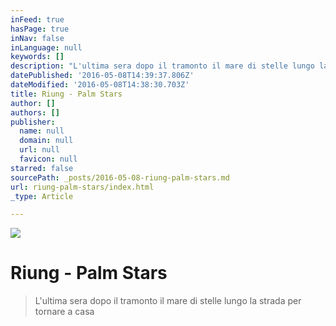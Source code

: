 ```yaml
---
inFeed: true
hasPage: true
inNav: false
inLanguage: null
keywords: []
description: "L'ultima sera dopo il tramonto il mare di stelle lungo la strada per tornare a casa"
datePublished: '2016-05-08T14:39:37.806Z'
dateModified: '2016-05-08T14:38:30.703Z'
title: Riung - Palm Stars
author: []
authors: []
publisher:
  name: null
  domain: null
  url: null
  favicon: null
starred: false
sourcePath: _posts/2016-05-08-riung-palm-stars.md
url: riung-palm-stars/index.html
_type: Article

---
```

![](https://the-grid-user-content.s3-us-west-2.amazonaws.com/8fae1315-80e4-44e8-8b23-89ca23eec8aa.jpg)

# Riung - Palm Stars

> L'ultima sera dopo il tramonto il mare di stelle lungo la strada per tornare a casa